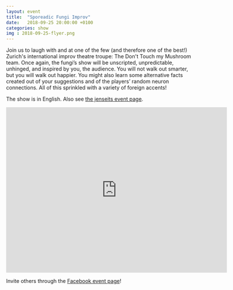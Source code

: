 ```yaml
---
layout: event
title:  "Sporeadic Fungi Improv"
date:   2018-09-25 20:00:00 +0100
categories: show
img : 2018-09-25-flyer.png
---
```

Join us to laugh with and at one of the few (and therefore one of the best!) Zurich's international
improv theatre troupe: The Don't Touch my Mushroom team.<!--more--> Once again, the fungi’s show will be unscripted,
unpredictable, unhinged, and inspired by you, the audience. You will not walk out smarter, but you will
walk out happier. You might also learn some alternative facts created out of your suggestions and of
the players’ random neuron connections. All of this sprinkled with a variety of foreign accents!

The show is in English. Also see
[the jenseits event page](https://jenseitsimviadukt.ch/event/improtheater-dont-touch-my-mushroom/).

<iframe src="https://www.google.com/maps/embed?pb=!1m18!1m12!1m3!1d2701.3164958683724!2d8.52006681583793!3d47.38625731116593!2m3!1f0!2f0!3f0!3m2!1i1024!2i768!4f13.1!3m3!1m2!1s0x47900a15619f4fa9%3A0x124e7e779b279679!2sjenseits+im+Viadukt!5e0!3m2!1sen!2sch!4v1529147583692" width="600" height="450" frameborder="0" style="border:0" allowfullscreen></iframe>

Invite others through the [Facebook event page](https://www.facebook.com/events/302342723848534/?ti=as)!
